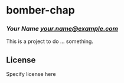 # bomber-chap
### _Your Name <your.name@example.com>_

This is a project to do ... something.

## License

Specify license here

